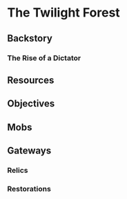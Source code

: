 # The Twilight Forest

## Backstory

### The Rise of a Dictator

## Resources

## Objectives

## Mobs

## Gateways

### Relics

### Restorations

